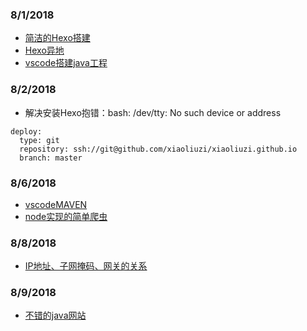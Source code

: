 ### 8/1/2018
- [简洁的Hexo搭建](https://thief.one/2017/03/03/Hexo%E6%90%AD%E5%BB%BA%E5%8D%9A%E5%AE%A2%E6%95%99%E7%A8%8B/)
- [Hexo异地](https://blog.csdn.net/zwx2445205419/article/details/66970640)
- [vscode搭建java工程](https://www.codercto.com/a/12779.html)
### 8/2/2018
- 解决安装Hexo抱错：bash: /dev/tty: No such device or address
```
deploy:
  type: git
  repository: ssh://git@github.com/xiaoliuzi/xiaoliuzi.github.io
  branch: master
```
### 8/6/2018 
- [vscodeMAVEN](https://blog.csdn.net/qq_26026975/article/details/79487054)
- [node实现的简单爬虫](https://blog.csdn.net/lzh5997/article/details/80531268)
### 8/8/2018
- [IP地址、子网掩码、网关的关系](http://blog.51cto.com/zhoutao/93629)
### 8/9/2018
- [不错的java网站](https://beginnersbook.com/java-tutorial-for-beginners-with-examples/)


